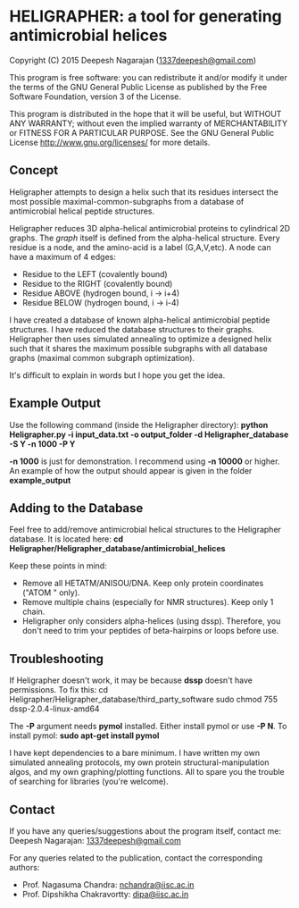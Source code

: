 HELIGRAPHER: a tool for generating antimicrobial helices
==============

Copyright (C) 2015 Deepesh Nagarajan (1337deepesh@gmail.com)

This program is free software: you can redistribute it and/or modify
it under the terms of the GNU General Public License as published by
the Free Software Foundation, version 3 of the License.

This program is distributed in the hope that it will be useful, but 
WITHOUT ANY WARRANTY; without even the implied warranty of
MERCHANTABILITY or FITNESS FOR A PARTICULAR PURPOSE.
See the GNU General Public License <http://www.gnu.org/licenses/>
for more details.

Concept
--------------

Heligrapher attempts to design a helix such that its residues intersect 
the most possible maximal-common-subgraphs from a database of antimicrobial 
helical peptide structures. 

Heligrapher reduces 3D alpha-helical antimicrobial proteins to cylindrical
2D graphs. The *graph* itself is defined from the alpha-helical structure. 
Every residue is a node, and the amino-acid is a label (G,A,V,etc).
A node can have a maximum of 4 edges:
- Residue to the LEFT (covalently bound)
- Residue to the RIGHT (covalently bound)
- Residue ABOVE (hydrogen bound, i -> i+4)
- Residue BELOW (hydrogen bound, i -> i-4)

I have created a database of known alpha-helical antimicrobial peptide structures.
I have reduced the database structures to their graphs. Heligrapher then uses simulated annealing to optimize a designed helix such that it shares the maximum 
possible subgraphs with all database graphs (maximal common subgraph optimization).

It's difficult to explain in words but I hope you get the idea.

Example Output
--------------
Use the following command (inside the Heligrapher directory):
**python Heligrapher.py -i input_data.txt -o output_folder -d Heligrapher_database -S Y -n 1000 -P Y**

**-n 1000** is just for demonstration. I recommend using **-n 10000** or higher.
An example of how the output should appear is given in the folder **example_output**

Adding to the Database
--------------

Feel free to add/remove antimicrobial helical structures to the Heligrapher 
database. It is located here:
**cd Heligrapher/Heligrapher_database/antimicrobial_helices**

Keep these points in mind:
- Remove all HETATM/ANISOU/DNA. Keep only protein coordinates ("ATOM  " only).
- Remove multiple chains (especially for NMR structures). Keep only 1 chain.
- Heligrapher only considers alpha-helices (using dssp). Therefore, you don't need
to trim your peptides of beta-hairpins or loops before use.

Troubleshooting
--------------

If Heligrapher doesn't work, it may be because **dssp** doesn't have permissions.
To fix this:
cd Heligrapher/Heligrapher_database/third_party_software
sudo chmod 755 dssp-2.0.4-linux-amd64

The **-P** argument needs **pymol** installed. Either install pymol or use **-P N**.
To install pymol:
**sudo apt-get install pymol**

I have kept dependencies to a bare minimum. I have written my own simulated 
annealing protocols, my own protein structural-manipulation algos, and my own 
graphing/plotting functions. All to spare you the trouble of searching for 
libraries (you're welcome). 

Contact
--------------
If you have any queries/suggestions about the program itself, contact me:
Deepesh Nagarajan: 1337deepesh@gmail.com

For any queries related to the publication, contact the corresponding authors:
- Prof. Nagasuma Chandra: nchandra@iisc.ac.in
- Prof. Dipshikha Chakravortty: dipa@iisc.ac.in
